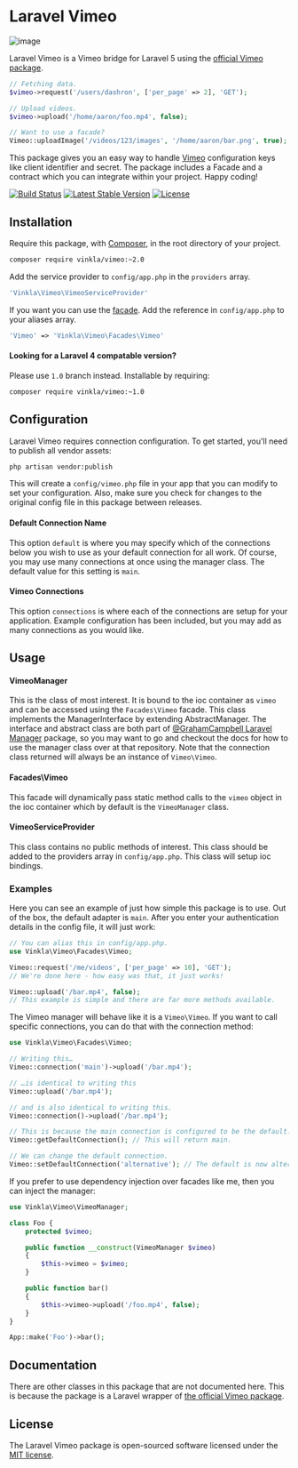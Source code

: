 Laravel Vimeo
=============
![image](https://raw.githubusercontent.com/vinkla/vinkla.github.io/master/images/vimeo-package.png)

Laravel Vimeo is a Vimeo bridge for Laravel 5 using the [official Vimeo package](https://github.com/vimeo/vimeo.php).

```php
// Fetching data.
$vimeo->request('/users/dashron', ['per_page' => 2], 'GET');

// Upload videos.
$vimeo->upload('/home/aaron/foo.mp4', false);

// Want to use a facade?
Vimeo::uploadImage('/videos/123/images', '/home/aaron/bar.png', true);
```
This package gives you an easy way to handle [Vimeo](https://developer.vimeo.com/apps) configuration keys like client identifier and secret. The package includes a Facade and a contract which you can integrate within your project. Happy coding!

[![Build Status](https://img.shields.io/travis/vinkla/vimeo/master.svg?style=flat)](https://travis-ci.org/vinkla/vimeo)
[![Latest Stable Version](http://img.shields.io/packagist/v/vinkla/vimeo.svg?style=flat)](https://packagist.org/packages/vinkla/vimeo)
[![License](https://img.shields.io/packagist/l/vinkla/vimeo.svg?style=flat)](https://packagist.org/packages/vinkla/vimeo)

## Installation
Require this package, with [Composer](https://getcomposer.org/), in the root directory of your project.

```bash
composer require vinkla/vimeo:~2.0
```

Add the service provider to ```config/app.php``` in the `providers` array.

```php
'Vinkla\Vimeo\VimeoServiceProvider'
```

If you want you can use the [facade](http://laravel.com/docs/facades). Add the reference in ```config/app.php``` to your aliases array.

```php
'Vimeo' => 'Vinkla\Vimeo\Facades\Vimeo'
```

#### Looking for a Laravel 4 compatable version?

Please use `1.0` branch instead. Installable by requiring:

```bash
composer require vinkla/vimeo:~1.0
```

## Configuration

Laravel Vimeo requires connection configuration. To get started, you'll need to publish all vendor assets:

```bash
php artisan vendor:publish
```

This will create a `config/vimeo.php` file in your app that you can modify to set your configuration. Also, make sure you check for changes to the original config file in this package between releases.

#### Default Connection Name

This option `default` is where you may specify which of the connections below you wish to use as your default connection for all work. Of course, you may use many connections at once using the manager class. The default value for this setting is `main`.

#### Vimeo Connections

This option `connections` is where each of the connections are setup for your application. Example configuration has been included, but you may add as many connections as you would like.

## Usage

#### VimeoManager

This is the class of most interest. It is bound to the ioc container as `vimeo` and can be accessed using the `Facades\Vimeo` facade. This class implements the ManagerInterface by extending AbstractManager. The interface and abstract class are both part of [@GrahamCampbell Laravel Manager](https://github.com/GrahamCampbell/Laravel-Manager) package, so you may want to go and checkout the docs for how to use the manager class over at that repository. Note that the connection class returned will always be an instance of `Vimeo\Vimeo`.

#### Facades\Vimeo

This facade will dynamically pass static method calls to the `vimeo` object in the ioc container which by default is the `VimeoManager` class.

#### VimeoServiceProvider

This class contains no public methods of interest. This class should be added to the providers array in `config/app.php`. This class will setup ioc bindings.

### Examples
Here you can see an example of just how simple this package is to use. Out of the box, the default adapter is `main`. After you enter your authentication details in the config file, it will just work:

```php
// You can alias this in config/app.php.
use Vinkla\Vimeo\Facades\Vimeo;

Vimeo::request('/me/videos', ['per_page' => 10], 'GET');
// We're done here - how easy was that, it just works!

Vimeo::upload('/bar.mp4', false);
// This example is simple and there are far more methods available.
```

The Vimeo manager will behave like it is a `Vimeo\Vimeo`. If you want to call specific connections, you can do that with the connection method:

```php
use Vinkla\Vimeo\Facades\Vimeo;

// Writing this…
Vimeo::connection('main')->upload('/bar.mp4');

// …is identical to writing this
Vimeo::upload('/bar.mp4');

// and is also identical to writing this.
Vimeo::connection()->upload('/bar.mp4');

// This is because the main connection is configured to be the default.
Vimeo::getDefaultConnection(); // This will return main.

// We can change the default connection.
Vimeo::setDefaultConnection('alternative'); // The default is now alternative.
```

If you prefer to use dependency injection over facades like me, then you can inject the manager:

```php
use Vinkla\Vimeo\VimeoManager;

class Foo {
	protected $vimeo;

	public function __construct(VimeoManager $vimeo)
	{
		$this->vimeo = $vimeo;
	}

	public function bar()
	{
		$this->vimeo->upload('/foo.mp4', false);
	}
}

App::make('Foo')->bar();
```

## Documentation
There are other classes in this package that are not documented here. This is because the package is a Laravel wrapper of [the official Vimeo package](https://github.com/vimeo/vimeo.php).

## License

The Laravel Vimeo package is open-sourced software licensed under the [MIT license](http://opensource.org/licenses/MIT).
